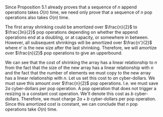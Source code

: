 Since Proposition 5.1 already proves that a sequence of $n$ append operations takes $O(n)$ time, we need only
prove that a sequence of $n$ pop operations also takes $O(n)$ time.

The first array shrinking could be amortized over $\frac{n}{2}$ to $\frac{3n}{2}$ pop operations depending on
whether the append operations end at a doubling, or at capacity, or somewhere in between. However, all subsequent
shrinkings will be amortized over $\frac{n'}{2}$ where $n'$ is the new size after the last shrinking. Therefore,
we will amortize over $\frac{n}{2}$ pop operations to give an upperbound.

We can see that the cost of shrinking the array has a linear relationship to $n$ from the fact that the size of the
new array has a linear relationship with $n$ and the fact that the number of elements we must copy to the new array has
a linear relationship with $n$.  Let us set this cost to $an$ cyber-dollars.  We must save this amount over $\frac{n}{2}$
pop operations. I.e. we must save $2a$ cyber-dollars per pop operation. A pop operation that does not trigger a resizing
is a constant cost operation. We'll denote this cost as $b$ cyber-dollars. Therefore, we must charge $2a + b$
cyber-dollars per pop operation. Since this amortized cost is constant, we can conclude that $n$ pop operations take
$O(n)$ time.
